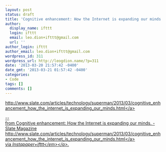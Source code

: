 ```yaml
---
layout: post
status: draft
title: 'Cognitive enhancement: How the Internet is expanding our minds. - Slate Magazine'
author:
  display_name: ifttt
  login: ifttt
  email: leo.dion+ifttt@gmail.com
  url: ''
author_login: ifttt
author_email: leo.dion+ifttt@gmail.com
wordpress_id: 311
wordpress_url: http://leogdion.name/?p=311
date: '2013-03-20 21:57:42 -0400'
date_gmt: '2013-03-21 01:57:42 -0400'
categories:
- Code
tags: []
comments: []
---
```

<p><a href="http:&#47;&#47;www.slate.com&#47;articles&#47;technology&#47;superman&#47;2013&#47;03&#47;cognitive_enhancement_how_the_internet_is_expanding_our_minds.html">http:&#47;&#47;www.slate.com&#47;articles&#47;technology&#47;superman&#47;2013&#47;03&#47;cognitive_enhancement_how_the_internet_is_expanding_our_minds.html<&#47;a></p>
<p>--<br />
from Cognitive enhancement: How the Internet is expanding our minds. - Slate Magazine <a href="http:&#47;&#47;www.slate.com&#47;articles&#47;technology&#47;superman&#47;2013&#47;03&#47;cognitive_enhancement_how_the_internet_is_expanding_our_minds.html">http:&#47;&#47;www.slate.com&#47;articles&#47;technology&#47;superman&#47;2013&#47;03&#47;cognitive_enhancement_how_the_internet_is_expanding_our_minds.html<&#47;a><br />
via <a href="http:&#47;&#47;ifttt.com&#47;recipes&#47;4071"><em>Instapaper+ifttt<&#47;em><&#47;a>.</p>
